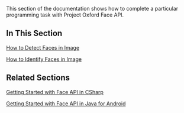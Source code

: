 This section of the documentation shows how to complete a particular programming task with Project Oxford Face API.

## In This Section
[How to Detect Faces in Image](HowtoDetectFacesinImage.md) 

[How to Identify Faces in Image](HowtoIdentifyFacesinImage.md)

## Related Sections
[Getting Started with Face API in CSharp](GettingStartedwithFaceAPIinCSharp.md) 

[Getting Started with Face API in Java for Android](GettingStartedwithFaceAPIinJavaforAndroid.md)
